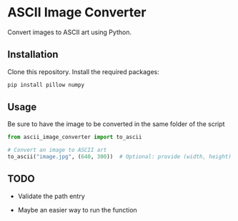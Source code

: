 # ASCII Image Converter

Convert images to ASCII art using Python.

## Installation

Clone this repository.
Install the required packages:

```bash
pip install pillow numpy
```

## Usage

Be sure to have the image to be converted in the same folder of the script

```python
from ascii_image_converter import to_ascii

# Convert an image to ASCII art
to_ascii("image.jpg", (640, 300))  # Optional: provide (width, height) to resize
```

## TODO

 - Validate the path entry

 - Maybe an easier way to run the function
